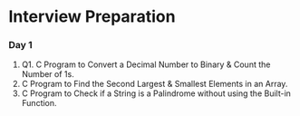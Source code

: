 # Interview Preparation
### Day 1
1. Q1. C Program to Convert a Decimal Number to Binary & Count the Number of 1s.
2. C Program to Find the Second Largest & Smallest Elements in an Array.
3. C Program to Check if a String is a Palindrome without using the Built-in Function.